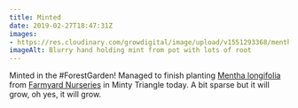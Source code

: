 ```yaml
---
title: Minted
date: 2019-02-27T18:47:31Z
images: 
- https://res.cloudinary.com/growdigital/image/upload/v1551293368/menthalongifolia-26419189537.jpg
imageAlt: Blurry hand holding mint from pot with lots of root
---
```


Minted in the #ForestGarden! Managed to finish planting [Mentha longifolia](https://pfaf.org/user/plant.aspx?latinname=Mentha+longifolia) from [Farmyard Nurseries](https://farmyardnurseries.co.uk) in Minty Triangle today. A bit sparse but it will grow, oh yes, it will grow.
